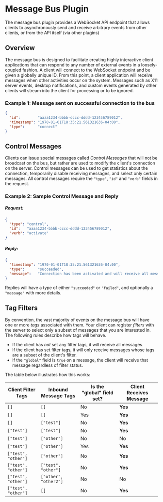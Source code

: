 # Message Bus Plugin

The message bus plugin provides a WebSocket API endpoint that allows clients to asynchronously send and receive arbitrary events from other clients, or from the API itself (via other plugins)

## Overview

The message bus is designed to facilitate creating highly interactive client applications that can respond to any number of external events in a loosely-coupled fashion.  A client will connect to the WebSocket endpoint and be given a globally unique ID.  From this point, a client application will receive messages when other activities occur on the system.  Messages such as X11 server events, desktop notifications, and custom events generated by other clients will stream into the client for processing or to be ignored.

### Example 1: Message sent on successful connection to the bus
```json
{
  "id":        "aaaa1234-bbbb-cccc-dddd-123456789012",
  "timestamp": "1970-01-01T18:35:21.561321636-04:00",
  "type":      "connect"
}
```


## Control Messages

Clients can issue special messages called _Control Messages_ that will not be broadcast on the bus, but rather are used to modify the client's connection on the server.  Control messages can be used to get statistics about the connection, temporarily disable receiving messages, and select only certain messages.  All control messages require the `"type"`, `"id"` and `"verb"` fields in the request.

### Example 2: Sample Control Message and Reply

##### Request:
```json
{
  "type": "control",
  "id":   "aaaa1234-bbbb-cccc-dddd-123456789012",
  "verb": "activate"
}

```

##### Reply:
```json
{
  "timestamp": "1970-01-01T18:35:21.561321636-04:00",
  "type":      "succeeded",
  "message":   "Connection has been activated and will receive all messages destined for it"
}

```

Replies will have a type of either `"succeeded"` or `"failed"`, and optionally a `"message"` with more details.


## Tag Filters

By convention, the vast majority of events on the message bus will have one or more _tags_ associated with them.  Your client can register _filters_ with the server to select only a subset of messages that you are interested in.  The following rules describe how tags will behave.

* If the client has _not_ set any filter tags, it will receive all messages.
* If the client has set filter tags, it will only receive messages whose tags are a subset of the client's filter.
* If the `"global"` field is `true` on a message, the client will receive that message regardless of filter status.

The table below illustrates how this works:

| Client Filter Tags                | Inbound Message Tags                 | Is the "global" field set? | Client Receives Message  |
| --------------------------------- | ------------------------------------ | -------------------------- | ------------------------ |
| `[]`                              | `[]`                                 | No                         | **Yes**                  |
| `[]`                              | `[]`                                 | Yes                        | **Yes**                  |
| `[]`                              | `["test"]`                           | No                         | **Yes**                  |
| `["test"]`                        | `["test"]`                           | No                         | **Yes**                  |
| `["test"]`                        | `["other"]`                          | No                         | No                       |
| `["test"]`                        | `["other"]`                          | Yes                        | **Yes**                  |
| `["test", "other"]`               | `["other"]`                          | No                         | **Yes**                  |
| `["test", "other"]`               | `["test", "other"]`                  | No                         | **Yes**                  |
| `["test", "other"]`               | `["other", "other2"]`                | No                         | No                       |
| `["test", "other"]`               | `[]`                                 | No                         | **Yes**                  |

